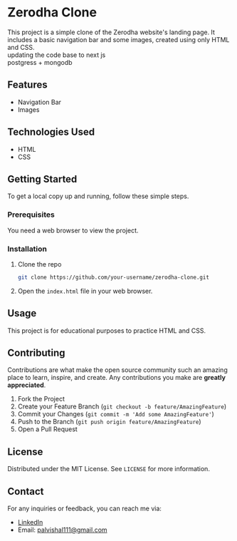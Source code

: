 # Zerodha Clone

This project is a simple clone of the Zerodha website's landing page. It includes a basic navigation bar and some images, created using only HTML and CSS.
<br>
updating the code base to next js <br>
postgress + mongodb

## Features

- Navigation Bar
- Images

## Technologies Used

- HTML
- CSS

## Getting Started

To get a local copy up and running, follow these simple steps.

### Prerequisites

You need a web browser to view the project.

### Installation

1. Clone the repo
    ```sh
    git clone https://github.com/your-username/zerodha-clone.git
    ```
2. Open the `index.html` file in your web browser.

## Usage

This project is for educational purposes to practice HTML and CSS.

## Contributing

Contributions are what make the open source community such an amazing place to learn, inspire, and create. Any contributions you make are **greatly appreciated**.

1. Fork the Project
2. Create your Feature Branch (`git checkout -b feature/AmazingFeature`)
3. Commit your Changes (`git commit -m 'Add some AmazingFeature'`)
4. Push to the Branch (`git push origin feature/AmazingFeature`)
5. Open a Pull Request

## License

Distributed under the MIT License. See `LICENSE` for more information.

## Contact

For any inquiries or feedback, you can reach me via:

- [LinkedIn](https://www.linkedin.com/in/vishalp018/)
- Email: palvishal111@gmail.com
